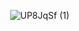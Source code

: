              ![UP8JqSf (1)](https://github.com/user-attachments/assets/fcbdef2c-2d80-492e-bb43-5ded7f5f9212)
 


<!---
mulloily/mulloily is a ✨ special ✨ repository because its `README.md` (this file) appears on your GitHub profile.
You can click the Preview link to take a look at your changes.
--->
